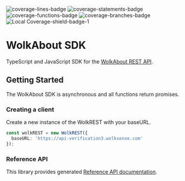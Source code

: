 ![coverage-lines-badge](https://img.shields.io/badge/Lines-79.95%25%20%28319%2F399%29-yellow.svg)
![coverage-statements-badge](https://img.shields.io/badge/Statements-80.04%25%20%28373%2F466%29-yellow.svg)
![coverage-functions-badge](https://img.shields.io/badge/Functions-86%25%20%2886%2F100%29-brightgreen.svg)
![coverage-branches-badge](https://img.shields.io/badge/Branches-70.83%25%20%2817%2F24%29-yellow.svg)
![Local Coverage-shield-badge-1](https://img.shields.io/badge/Local%20Coverage-100%25-brightgreen.svg)

# WolkAbout SDK

TypeScript and JavaScript SDK for the [WolkAbout REST API](https://restapi.wolkabout.com/).

## Getting Started

The WolkAbout SDK is asynchronous and all functions return promises.

### Creating a client

Create a new instance of the WolkREST with your baseURL.

```typescript
const wolkREST = new WolkREST({
  baseURL: 'https://api-verification3.wolksense.com'
});
```

### Reference API

This library provides generated [Reference API documentation](https://wolkabout.github.io/wolk-rest).
